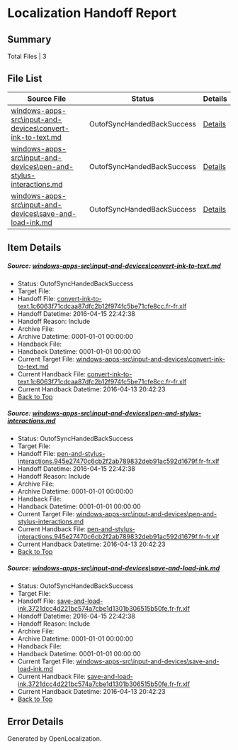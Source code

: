 # <a name='report-top'></a> Localization Handoff Report

## Summary
 Total Files | 3

## File List
 Source File | Status | Details 
 ----------- | ------ | ------- 
 [windows-apps-src\input-and-devices\convert-ink-to-text.md](https://github.com/Microsoft/windows-apps/blob/747d681c3c8140e2ab7b72bd53538a361be943ac/windows-apps-src/input-and-devices/convert-ink-to-text.md) | OutofSyncHandedBackSuccess | [Details](#3476a1db5804a2a4b48b969a6ed3449ab9b762072596)
 [windows-apps-src\input-and-devices\pen-and-stylus-interactions.md](https://github.com/Microsoft/windows-apps/blob/747d681c3c8140e2ab7b72bd53538a361be943ac/windows-apps-src/input-and-devices/pen-and-stylus-interactions.md) | OutofSyncHandedBackSuccess | [Details](#eac095378f37265e4d050f574d12b6ae92583f172853)
 [windows-apps-src\input-and-devices\save-and-load-ink.md](https://github.com/Microsoft/windows-apps/blob/747d681c3c8140e2ab7b72bd53538a361be943ac/windows-apps-src/input-and-devices/save-and-load-ink.md) | OutofSyncHandedBackSuccess | [Details](#df2005734c3a7252afabf496e6dab43297d6806a2855)

## Item Details
##### <a name='3476a1db5804a2a4b48b969a6ed3449ab9b762072596'></a> Source: [windows-apps-src\input-and-devices\convert-ink-to-text.md](https://github.com/Microsoft/windows-apps/blob/747d681c3c8140e2ab7b72bd53538a361be943ac/windows-apps-src/input-and-devices/convert-ink-to-text.md)
* Status: OutofSyncHandedBackSuccess
* Target File: 
* Handoff File: [convert-ink-to-text.1c6063f71cdcaa87dfc2b12f974fc5be71cfe8cc.fr-fr.xlf](https://github.com/Microsoft/WDG.handoff/blob/bfa6e62e83ce273d64d787639875e6cfbd227ee7/ol-handoff/Microsoft/windows-apps.fr-fr/master/convert-ink-to-text.1c6063f71cdcaa87dfc2b12f974fc5be71cfe8cc.fr-fr.xlf)
* Handoff Datetime: 2016-04-15 22:42:38
* Handoff Reason: Include
* Archive File: 
* Archive Datetime: 0001-01-01 00:00:00
* Handback File: 
* Handback Datetime: 0001-01-01 00:00:00
* Current Target File: [windows-apps-src\input-and-devices\convert-ink-to-text.md](https://github.com/Microsoft/windows-apps.fr-fr/blob/57eb92992149293ebcb4e7c2e5aef2b1ec3d3f78/windows-apps-src/input-and-devices/convert-ink-to-text.md)
* Current Handback File: [convert-ink-to-text.1c6063f71cdcaa87dfc2b12f974fc5be71cfe8cc.fr-fr.xlf](https://github.com/Microsoft/WDG.handback/blob/e7f140b0bc415d1f2c55d2a4ceec5f69a9b94387/ol-handback/Microsoft/windows-apps.fr-fr/master/convert-ink-to-text.1c6063f71cdcaa87dfc2b12f974fc5be71cfe8cc.fr-fr.xlf)
* Current Handback Datetime: 2016-04-13 20:42:23
* [Back to Top](#report-top)

##### <a name='eac095378f37265e4d050f574d12b6ae92583f172853'></a> Source: [windows-apps-src\input-and-devices\pen-and-stylus-interactions.md](https://github.com/Microsoft/windows-apps/blob/747d681c3c8140e2ab7b72bd53538a361be943ac/windows-apps-src/input-and-devices/pen-and-stylus-interactions.md)
* Status: OutofSyncHandedBackSuccess
* Target File: 
* Handoff File: [pen-and-stylus-interactions.945e27470c6cb2f2ab789832deb91ac592d1679f.fr-fr.xlf](https://github.com/Microsoft/WDG.handoff/blob/bfa6e62e83ce273d64d787639875e6cfbd227ee7/ol-handoff/Microsoft/windows-apps.fr-fr/master/pen-and-stylus-interactions.945e27470c6cb2f2ab789832deb91ac592d1679f.fr-fr.xlf)
* Handoff Datetime: 2016-04-15 22:42:38
* Handoff Reason: Include
* Archive File: 
* Archive Datetime: 0001-01-01 00:00:00
* Handback File: 
* Handback Datetime: 0001-01-01 00:00:00
* Current Target File: [windows-apps-src\input-and-devices\pen-and-stylus-interactions.md](https://github.com/Microsoft/windows-apps.fr-fr/blob/57eb92992149293ebcb4e7c2e5aef2b1ec3d3f78/windows-apps-src/input-and-devices/pen-and-stylus-interactions.md)
* Current Handback File: [pen-and-stylus-interactions.945e27470c6cb2f2ab789832deb91ac592d1679f.fr-fr.xlf](https://github.com/Microsoft/WDG.handback/blob/e7f140b0bc415d1f2c55d2a4ceec5f69a9b94387/ol-handback/Microsoft/windows-apps.fr-fr/master/pen-and-stylus-interactions.945e27470c6cb2f2ab789832deb91ac592d1679f.fr-fr.xlf)
* Current Handback Datetime: 2016-04-13 20:42:23
* [Back to Top](#report-top)

##### <a name='df2005734c3a7252afabf496e6dab43297d6806a2855'></a> Source: [windows-apps-src\input-and-devices\save-and-load-ink.md](https://github.com/Microsoft/windows-apps/blob/747d681c3c8140e2ab7b72bd53538a361be943ac/windows-apps-src/input-and-devices/save-and-load-ink.md)
* Status: OutofSyncHandedBackSuccess
* Target File: 
* Handoff File: [save-and-load-ink.3721dcc4d221bc574a7cbe1d1301b306515b50fe.fr-fr.xlf](https://github.com/Microsoft/WDG.handoff/blob/bfa6e62e83ce273d64d787639875e6cfbd227ee7/ol-handoff/Microsoft/windows-apps.fr-fr/master/save-and-load-ink.3721dcc4d221bc574a7cbe1d1301b306515b50fe.fr-fr.xlf)
* Handoff Datetime: 2016-04-15 22:42:38
* Handoff Reason: Include
* Archive File: 
* Archive Datetime: 0001-01-01 00:00:00
* Handback File: 
* Handback Datetime: 0001-01-01 00:00:00
* Current Target File: [windows-apps-src\input-and-devices\save-and-load-ink.md](https://github.com/Microsoft/windows-apps.fr-fr/blob/57eb92992149293ebcb4e7c2e5aef2b1ec3d3f78/windows-apps-src/input-and-devices/save-and-load-ink.md)
* Current Handback File: [save-and-load-ink.3721dcc4d221bc574a7cbe1d1301b306515b50fe.fr-fr.xlf](https://github.com/Microsoft/WDG.handback/blob/e7f140b0bc415d1f2c55d2a4ceec5f69a9b94387/ol-handback/Microsoft/windows-apps.fr-fr/master/save-and-load-ink.3721dcc4d221bc574a7cbe1d1301b306515b50fe.fr-fr.xlf)
* Current Handback Datetime: 2016-04-13 20:42:23
* [Back to Top](#report-top)


## Error Details

Generated by OpenLocalization.
